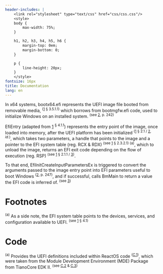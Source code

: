 ```yaml
---
header-includes: |
	<link rel="stylesheet" type="text/css" href="css/css.css"/>
	<style>
	body {
		max-width: 75%;
	}

	h1, h2, h3, h4, h5, h6 {
		margin-top: 0em;
		margin-bottom: 0;
	}

	p {
		line-height: 20px;
	}
	</style>
fontsize: 16px
title: Documentation
lang: en
---
```


<!-- markdownlint-disable MD013 MD025 MD033 MD053 -->

In x64 systems, bootx64.efi represents the UEFI image file booted from removable media, <sup>([1] § 3.5.1.1)</sup> which borrows from bootmgfw.efi code, used to initialize Windows on an installed system. <sup>(see [2], p. 242)</sup>

EfiEntry (adapted from [1] <sup>§ 4.1.1</sup>) represents the entry point of the image, once loaded into memory, after the UEFI platform has been initialized <sup>([1] § 2.1 / [2], *id.*)</sup>, which takes two parameters, a handle that points to the image and a pointer to the EFI system table (reg. RCX & RDX) <sup>(see [1] § 2.3.2.1) (a)</sup>, which to unload the image, returns an EFI exit code depending on the flow of execution (reg. RSP) <sup>(see [1] § 2.1.1 / [3])</sup>.

To that end, EfiInitCreateInputParametersEx is triggered to convert the arguments passed to the image entry point into EFI parameters useful to boot Windows <sup>([2], p. 247)</sup>, and if successful, calls BmMain to return a value the EFI code is inferred of. <sup>(see [3])</sup>

# Footnotes

<sup>(a)</sup> As a side note, the EFI system table points to the devices, services, and configuration available to UEFI. <sup>(see [1] § 4.1)</sup>

<!-- # References -->

[1]: https://uefi.org/sites/default/files/resources/UEFI_Spec_2_10_Aug29.pdf
[2]: https://www.kea.nu/files/textbooks/humblesec/rootkitsandbootkits.pdf
[3]: https://github.com/reactos/reactos/blob/d15f12614397d14264e676aed343d1b56937efcd/boot/environ/app/bootmgr/efiemu.c#L1020

<!-- ______ -->

# Code

<sup>(a)</sup> Provides the UEFI definitions included within ReactOS code <sup>([C.1])</sup>, which were taken from the Module Development Environment (MDE) Package from TianoCore EDK II. <sup>(see [C.2] & [C.3])</sup>

<!-- ## Sources -->

[C.1]: https://github.com/reactos/reactos/tree/master/boot/environ/include/efi
[C.2]: https://github.com/tianocore/tianocore.github.io/wiki/MdePkg
[C.3]: https://github.com/tianocore/edk2/blob/master/MdePkg/MdePkg.uni
